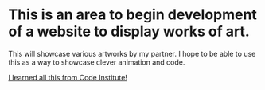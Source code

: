 # This is an area to begin development of a website to display works of art. 
 
This will showcase various artworks by my partner.
I hope to be able to use this as a way to showcase clever animation and code. 
 
[I learned all this from Code Institute!](http://codeinstitute.net)